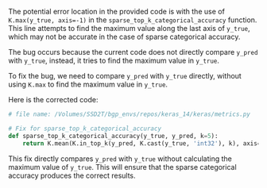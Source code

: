 The potential error location in the provided code is with the use of `K.max(y_true, axis=-1)` in the `sparse_top_k_categorical_accuracy` function. This line attempts to find the maximum value along the last axis of `y_true`, which may not be accurate in the case of sparse categorical accuracy. 

The bug occurs because the current code does not directly compare `y_pred` with `y_true`, instead, it tries to find the maximum value in `y_true`.

To fix the bug, we need to compare `y_pred` with `y_true` directly, without using `K.max` to find the maximum value in `y_true`.

Here is the corrected code:

```python
# file name: /Volumes/SSD2T/bgp_envs/repos/keras_14/keras/metrics.py

# Fix for sparse_top_k_categorical_accuracy
def sparse_top_k_categorical_accuracy(y_true, y_pred, k=5):
    return K.mean(K.in_top_k(y_pred, K.cast(y_true, 'int32'), k), axis=-1)
```

This fix directly compares `y_pred` with `y_true` without calculating the maximum value of `y_true`. This will ensure that the sparse categorical accuracy produces the correct results.